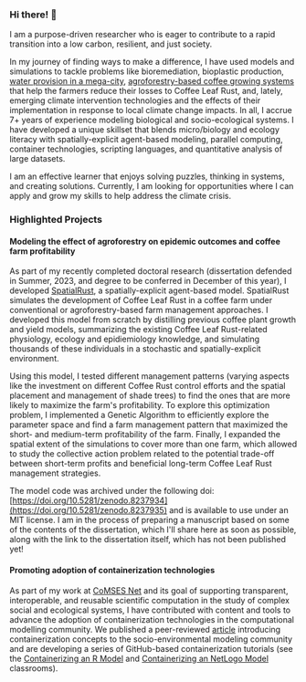 ### Hi there! 👋

I am a purpose-driven researcher who is eager to contribute to a rapid transition into a low carbon, resilient, and just society.

In my journey of finding ways to make a difference, I have used models and simulations to tackle problems like bioremediation, bioplastic production, [water provision in a mega-city](https://github.com/comses/megadapt), [agroforestry-based coffee growing systems](https://github.com/manuvanegas/SpatialRustModel) that help the farmers reduce their losses to Coffee Leaf Rust, and, lately, emerging climate intervention technologies and the effects of their implementation in response to local climate change impacts. In all, I accrue 7+ years of experience modeling biological and socio-ecological systems. I have developed a unique skillset that blends micro/biology and ecology literacy with spatially-explicit agent-based modeling, parallel computing, container technologies, scripting languages, and quantitative analysis of large datasets.

I am an effective learner that enjoys solving puzzles, thinking in systems, and creating solutions. Currently, I am looking for opportunities where I can apply and grow my skills to help address the climate crisis.

### Highlighted Projects

#### Modeling the effect of agroforestry on epidemic outcomes and coffee farm profitability

As part of my recently completed doctoral research (dissertation defended in Summer, 2023, and degree to be conferred in December of this year), I developed [SpatialRust](https://github.com/manuvanegas/SpatialRustModel), a spatially-explicit agent-based model. SpatialRust simulates the development of Coffee Leaf Rust in a coffee farm under conventional or agroforestry-based farm management approaches. I developed this model from scratch by distilling previous coffee plant growth and yield models, summarizing the existing Coffee Leaf Rust-related physiology, ecology and epidiemiology knowledge, and simulating thousands of these individuals in a stochastic and spatially-explicit environment.

Using this model, I tested different management patterns (varying aspects like the investment on different Coffee Rust control efforts and the spatial placement and management of shade trees) to find the ones that are more likely to maximize the farm's profitability. To explore this optimization problem, I implemented a Genetic Algorithm to efficiently explore the parameter space and find a farm management pattern that maximized the short- and medium-term profitability of the farm. Finally, I expanded the spatial extent of the simulations to cover more than one farm, which allowed to study the collective action problem related to the potential trade-off between short-term profits and beneficial long-term Coffee Leaf Rust management strategies.

The model code was archived under the following doi: [https://doi.org/10.5281/zenodo.8237934](https://doi.org/10.5281/zenodo.8237935) and is available to use under an MIT license. I am in the process of preparing a manuscript based on some of the contents of the dissertation, which I'll share here as soon as possible, along with the link to the dissertation itself, which has not been published yet!

#### Promoting adoption of containerization technologies

As part of my work at [CoMSES Net](https://www.comses.net/) and its goal of supporting transparent, interoperable, and reusable scientific computation in the study of complex social and ecological systems, I have contributed with content and tools to advance the adoption of containerization technologies in the computational modelling community. We published a peer-reviewed [article](https://doi.org/10.18174/sesmo.18074) introducing containerization concepts to the socio-environmental modeling community and are developing a series of GitHub-based containerization tutorials (see the [Containerizing an R Model](https://classroom.github.com/a/DBRL-FNw) and [Containerizing an NetLogo Model](https://classroom.github.com/a/WuDb62qc) classrooms).
